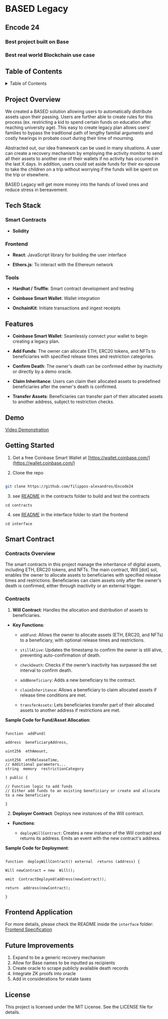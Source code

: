 <a  id="readme-top"></a>

# BASED Legacy

## Encode 24

### Best project built on Base

### Best real world Blockchain use case
<!-- TABLE OF CONTENTS -->

<h2>Table of Contents</h2>

<details>

<summary>Table of Contents</summary>

<ol>

<li>Project Overview</a></li>

<li>Tech Stack</a></li>

<li>Features</a></li>

<li>Demo</a></li>

<li>Getting Started</a></li>

<li>Smart Contract</a></li>

<li>Frontend Application</a></li>

<li>Future Improvements</a></li>

<li>License</a></li>

</ol>

</details>



## Project Overview

We created a BASED solution allowing users to automatically distribute assets upon their passing. Users are further able to create rules for this process (ex. restricting a kid to spend certain funds on education after reaching university age). This easy to create legacy plan allows users’ families to bypass the traditional path of lengthy familial arguments and costly hearings in probate court during their time of mourning.



Abstracted out, our idea framework can be used in many situations. A user can create a recovery mechanism by employing the activity monitor to send all their assets to another one of their wallets if no activity has occurred in the last X days. In addition, users could set aside funds for their ex-spouse to take the children on a trip without worrying if the funds will be spent on the trip or elsewhere.



BASED Legacy will get more money into the hands of loved ones and reduce stress in bereavement.



## Tech Stack

### Smart Contracts

-  **Solidity**



### Frontend

-  **React**: JavaScript library for building the user interface

-  **Ethers.js**: To interact with the Ethereum network



### Tools

-  **Hardhat / Truffle**: Smart contract development and testing

-  **Coinbase Smart Wallet**: Wallet integration

- **OnchainKit**: Initiate transactions and ingest receipts




## Features

-  **Coinbase Smart Wallet**: Seamlessly connect your wallet to begin creating a legacy plan.

-  **Add Funds**: The owner can allocate ETH, ERC20 tokens, and NFTs to beneficiaries with specified release times and restriction categories.

-  **Confirm Death**: The owner's death can be confirmed either by inactivity or directly by a demo oracle.

-  **Claim Inheritance**: Users can claim their allocated assets to predefined beneficiaries after the owner's death is confirmed.

-  **Transfer Assets**: Beneficiaries can transfer part of their allocated assets to another address, subject to restriction checks.



## Demo
[Video Demonstration](https://m.youtube.com/watch?v=lXw58sJfwng)
## Getting Started

1. Get a free Coinbase Smart Wallet at [https://wallet.coinbase.com/](https://wallet.coinbase.com/)

2. Clone the repo

```sh

git clone https://github.com/filippos-alexandros/Encode24

```

3. see [README](https://github.com/filippos-alexandros/Encode24/tree/main/contracts/README.md) in the contracts folder to build and test the contracts

```
cd contracts
```

4. see [README](https://github.com/filippos-alexandros/Encode24/blob/main/interface/README.md) in the interface folder to start the frontend

```
cd interface
```



## Smart Contract

### Contracts Overview

The smart contracts in this project manage the inheritance of digital assets, including ETH, ERC20 tokens, and NFTs. The main contract, Will [dot] sol, enables the owner to allocate assets to beneficiaries with specified release times and restrictions. Beneficiaries can claim assets only after the owner's death is confirmed, either through inactivity or an external trigger.



### Contracts



1.  **Will Contract**: Handles the allocation and distribution of assets to beneficiaries.

-  **Key Functions**:

	-  `addFund`: Allows the owner to allocate assets (ETH, ERC20, and NFTs) to a beneficiary, with optional release times and restrictions.

	-  `stillAlive`: Updates the timestamp to confirm the owner is still alive, preventing auto-confirmation of death.

	-  `checkDeath`: Checks if the owner’s inactivity has surpassed the set interval to confirm death.

	-  `addBeneficiary`: Adds a new beneficiary to the contract.

	-  `claimInheritance`: Allows a beneficiary to claim allocated assets if release time conditions are met.

	-  `transferAssets`: Lets beneficiaries transfer part of their allocated assets to another address if restrictions are met.


**Sample Code for Fund/Asset Allocation**:
```solidity

function  addFund(

address  beneficiaryAddress,

uint256  ethAmount,

uint256  ethReleaseTime,
// Additional parameters...
string  memory  restrictionCategory

) public {

// Function logic to add funds
// Either add funds to an existing beneficiary or create and allocate to a new beneficiary

}

```



2.  **Deployer Contract**: Deploys new instances of the Will contract.

-  **Functions**:

	-  `deployWillContract`: Creates a new instance of the Will contract and returns its address. Emits an event with the new contract's address.


**Sample Code for Deployment**:

```solidity

function  deployWillContract() external  returns (address) {

Will newContract = new  Will();

emit  ContractDeployed(address(newContract));

return  address(newContract);

}

```


## Frontend Application
For more details, please check the README inside the `interface` folder: [Frontend Specification](https://github.com/filippos-alexandros/Encode24/blob/main/interface/README.md)


## Future Improvements
1. Expand to be a generic recovery mechanism
2. Allow for Base names to be inputted as recipients
3. Create oracle to scrape publicly available death records
4. Integrate ZK proofs into oracle
5. Add in considerations for estate taxes

## License

This project is licensed under the MIT License. See the LICENSE file for details.
